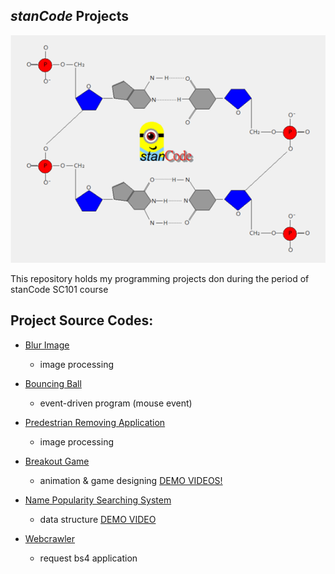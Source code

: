 ## *stanCode* Projects
![stanCode](https://github.com/chenyc0901/myStandcodeProject/blob/main/boucing_ball/my_drawing%E4%BD%9C%E5%93%81%E5%8F%8A%E5%89%B5%E4%BD%9C%E7%90%86%E5%BF%B5/%E9%99%B3%E8%82%B2%E8%BE%B0.png?raw=true)

This repository holds my programming projects don during the period of stanCode SC101 course




## Project Source Codes:

* [Blur Image](https://github.com/chenyc0901/myStandcodeProject/blob/main/blur_img/blur.py)
  * image processing

* [Bouncing Ball](https://github.com/chenyc0901/myStandcodeProject/blob/main/boucing_ball/bouncing_ball.py)
  * event-driven program (mouse event)

* [Predestrian Removing Application](https://github.com/chenyc0901/myStandcodeProject/blob/main/my_photoshop/stanCodoshop.py)
  * image processing

* [Breakout Game](https://github.com/chenyc0901/myStandcodeProject/blob/main/break_out_game/breakout.py)
  * animation & game designing [DEMO VIDEOS!](https://drive.google.com/file/d/1e0twMyAyW-lpLHK95ukFD_VJugXZV2HW/view?usp=sharing)

* [Name Popularity Searching System](https://github.com/chenyc0901/myStandcodeProject/blob/main/name_searching_system/babygraphics.py)
  * data structure  [DEMO VIDEO](https://drive.google.com/file/d/1gkSdakZWxeog8hfI5jNbXDAg_uNmidti/view?usp=sharing)

* [Webcrawler](https://github.com/chenyc0901/myStandcodeProject/blob/main/name_searching_system/webcrawler.py)
  * request bs4 application
 
